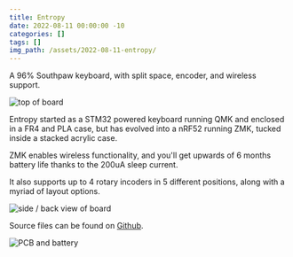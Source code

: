 ```yaml
---
title: Entropy
date: 2022-08-11 00:00:00 -10
categories: []
tags: []
img_path: /assets/2022-08-11-entropy/
---
```


A 96% Southpaw keyboard, with split space, encoder, and wireless support.

![top of board](entropy-top.JPG)

Entropy started as a STM32 powered keyboard running QMK and enclosed in a FR4 and PLA case, but has evolved into a nRF52 running ZMK, tucked inside a stacked acrylic case.

ZMK enables wireless functionality, and you'll get upwards of 6 months battery life thanks to the 200uA sleep current.

It also supports up to 4 rotary incoders in 5 different positions, along with a myriad of layout options.

![side / back view of board](entropy-iso.JPG)

Source files can be found on [Github](https://github.com/joshajohnson/entropy/#readme).

![PCB and battery](entropy-pcb.JPG)